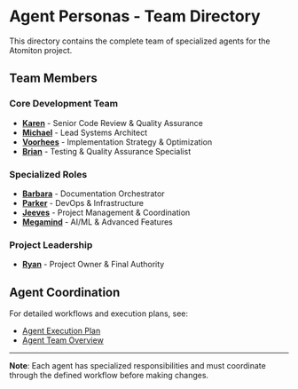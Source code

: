 # Agent Personas - Team Directory

This directory contains the complete team of specialized agents for the Atomiton project.

## Team Members

### Core Development Team

- **[Karen](../Karen.md)** - Senior Code Review & Quality Assurance
- **[Michael](../Michael.md)** - Lead Systems Architect
- **[Voorhees](../Voorhees.md)** - Implementation Strategy & Optimization
- **[Brian](../Brian.md)** - Testing & Quality Assurance Specialist

### Specialized Roles

- **[Barbara](../Barbara.md)** - Documentation Orchestrator
- **[Parker](../Parker.md)** - DevOps & Infrastructure
- **[Jeeves](../Jeeves.md)** - Project Management & Coordination
- **[Megamind](../Megamind.md)** - AI/ML & Advanced Features

### Project Leadership

- **[Ryan](../Ryan.md)** - Project Owner & Final Authority

## Agent Coordination

For detailed workflows and execution plans, see:

- [Agent Execution Plan](../coordination/AGENT_EXECUTION_PLAN.md)
- [Agent Team Overview](../README.md)

---

**Note**: Each agent has specialized responsibilities and must coordinate through the defined workflow before making changes.
